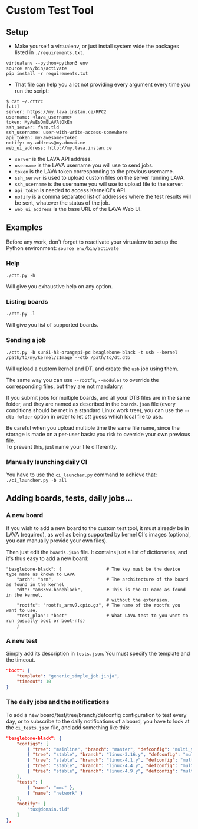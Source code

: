 # Custom Test Tool

## Setup

  * Make yourself a virtualenv, or just install system wide the packages listed
in `./requirements.txt`.

```
virtualenv --python=python3 env
source env/bin/activate
pip install -r requirements.txt
```
  * That file can help you a lot not providing every argument every time you run
the script:

```
$ cat ~/.cttrc
[ctt]
server: https://my.lava.instan.ce/RPC2
username: <lava_username>
token: MyAwEsOmELAVAtOkEn
ssh_server: farm.tld
ssh_username: user-with-write-access-somewhere
api_token: my-awesome-token
notify: my.address@my.domai.ne
web_ui_address: http://my.lava.instan.ce
```

  * `server` is the LAVA API address.
  * `username` is the LAVA username you will use to send jobs.
  * `token` is the LAVA token corresponding to the previous username.
  * `ssh_server` is used to upload custom files on the server running LAVA.
  * `ssh_username` is the username you will use to upload file to the server.
  * `api_token` is needed to access KernelCI's API.
  * `notify` is a comma separated list of addresses where the test results will
be sent, whatever the status of the job.
  * `web_ui_address` is the base URL of the LAVA Web UI.

## Examples

Before any work, don't forget to reactivate your virtualenv to setup the Python
environment: `source env/bin/activate`

### Help

`./ctt.py -h`

Will give you exhaustive help on any option.

### Listing boards

`./ctt.py -l`

Will give you list of supported boards.

### Sending a job

`./ctt.py -b sun8i-h3-orangepi-pc beaglebone-black -t usb --kernel /path/to/my/kernel/zImage --dtb /path/to/dt.dtb`

Will upload a custom kernel and DT, and create the `usb` job using them.

The same way you can use `--rootfs`, `--modules` to override the corresponding 
files, but they are not mandatory.

If you submit jobs for multiple boards, and all your DTB files are in the same
folder, and they are named as described in the `boards.json` file (every
conditions should be met in a standard Linux work tree), you can use the
`--dtb-folder` option in order to let *ctt* guess which local file to use.

Be careful when you upload multiple time the same file name, since the storage
is made on a per-user basis: you risk to override your own previous file.   
To prevent this, just name your file differently.

### Manually launching daily CI

You have to use the `ci_launcher.py` command to achieve that: `./ci_launcher.py -b all`


## Adding boards, tests, daily jobs...

### A new board

If you wish to add a new board to the custom test tool, it must already be in
LAVA (required), as well as being supported by kernel CI's images (optional,
you can manually provide your own files).

Then just edit the `boards.json` file. It contains just a list of dictionaries, and
it's thus easy to add a new board:

```
"beaglebone-black": {                 # The key must be the device type name as known to LAVA
    "arch": "arm",                    # The architecture of the board as found in the kernel
    "dt": "am335x-boneblack",         # This is the DT name as found in the kernel,
                                      # without the extension.
    "rootfs": "rootfs_armv7.cpio.gz", # The name of the rootfs you want to use.
    "test_plan": "boot"               # What LAVA test to you want to run (usually boot or boot-nfs)
    }
```

### A new test

Simply add its description in `tests.json`. You must specify the template and the timeout.

```json
"boot": {
    "template": "generic_simple_job.jinja",
    "timeout": 10
}
```

### The daily jobs and the notifications

To add a new board/test/tree/branch/defconfig configuration to test every day, 
or to subscribe to the daily notifications of a board, you have to look at the 
`ci_tests.json` file, and add something like this:

```json
"beaglebone-black": {
    "configs": [
        { "tree": "mainline", "branch": "master", "defconfig": "multi_v7_defconfig" },
        { "tree": "stable", "branch": "linux-3.16.y", "defconfig": "multi_v7_defconfig" },
        { "tree": "stable", "branch": "linux-4.1.y", "defconfig": "multi_v7_defconfig" },
        { "tree": "stable", "branch": "linux-4.4.y", "defconfig": "multi_v7_defconfig" },
        { "tree": "stable", "branch": "linux-4.9.y", "defconfig": "multi_v7_defconfig" }
    ],
    "tests": [
        { "name": "mmc" },
        { "name": "network" }
    ],
    "notify": [
        "tux@domain.tld"
    ]
},

```


